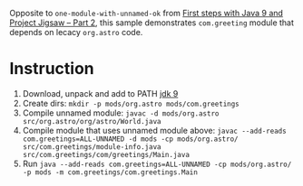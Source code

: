Opposite to `one-module-with-unnamed-ok` from [First steps with Java 9 and Project Jigsaw – Part 2](https://blog.codecentric.de/en/2015/12/first-steps-with-java9-jigsaw-part-2/), this sample demonstrates `com.greeting` module that depends on lecacy `org.astro` code.

# Instruction

1. Download, unpack and add to PATH [jdk 9](https://jdk9.java.net/download/)
2. Create dirs: `mkdir -p mods/org.astro mods/com.greetings`
3. Compile unnamed module: `javac -d mods/org.astro src/org.astro/org/astro/World.java`
4. Compile module that uses unnamed module above: `javac --add-reads com.greetings=ALL-UNNAMED -d mods -cp mods/org.astro/ src/com.greetings/module-info.java src/com.greetings/com/greetings/Main.java`
5. Run `java --add-reads com.greetings=ALL-UNNAMED -cp mods/org.astro/ -p mods -m com.greetings/com.greetings.Main`
